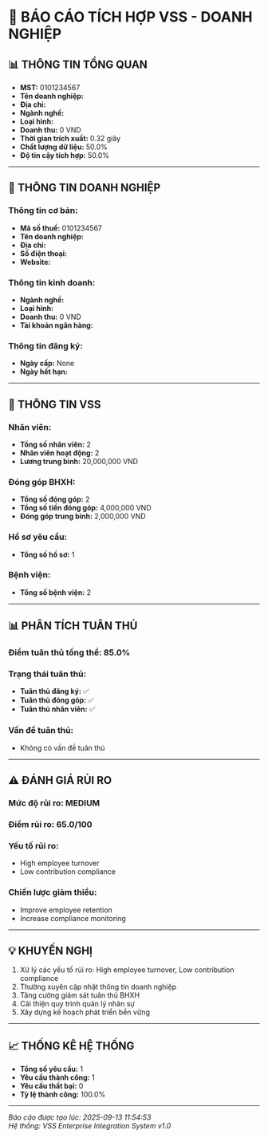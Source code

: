 # 🏢 **BÁO CÁO TÍCH HỢP VSS - DOANH NGHIỆP**

## 📊 **THÔNG TIN TỔNG QUAN**

- **MST:** 0101234567
- **Tên doanh nghiệp:** 
- **Địa chỉ:** 
- **Ngành nghề:** 
- **Loại hình:** 
- **Doanh thu:** 0 VND
- **Thời gian trích xuất:** 0.32 giây
- **Chất lượng dữ liệu:** 50.0%
- **Độ tin cậy tích hợp:** 50.0%

---

## 🏢 **THÔNG TIN DOANH NGHIỆP**

### **Thông tin cơ bản:**
- **Mã số thuế:** 0101234567
- **Tên doanh nghiệp:** 
- **Địa chỉ:** 
- **Số điện thoại:** 
- **Website:** 

### **Thông tin kinh doanh:**
- **Ngành nghề:** 
- **Loại hình:** 
- **Doanh thu:** 0 VND
- **Tài khoản ngân hàng:** 

### **Thông tin đăng ký:**
- **Ngày cấp:** None
- **Ngày hết hạn:** 

---

## 👥 **THÔNG TIN VSS**

### **Nhân viên:**
- **Tổng số nhân viên:** 2
- **Nhân viên hoạt động:** 2
- **Lương trung bình:** 20,000,000 VND

### **Đóng góp BHXH:**
- **Tổng số đóng góp:** 2
- **Tổng số tiền đóng góp:** 4,000,000 VND
- **Đóng góp trung bình:** 2,000,000 VND

### **Hồ sơ yêu cầu:**
- **Tổng số hồ sơ:** 1

### **Bệnh viện:**
- **Tổng số bệnh viện:** 2

---

## 📊 **PHÂN TÍCH TUÂN THỦ**

### **Điểm tuân thủ tổng thể:** 85.0%

### **Trạng thái tuân thủ:**
- **Tuân thủ đăng ký:** ✅
- **Tuân thủ đóng góp:** ✅
- **Tuân thủ nhân viên:** ✅

### **Vấn đề tuân thủ:**
- Không có vấn đề tuân thủ

---

## ⚠️ **ĐÁNH GIÁ RỦI RO**

### **Mức độ rủi ro:** MEDIUM
### **Điểm rủi ro:** 65.0/100

### **Yếu tố rủi ro:**
- High employee turnover
- Low contribution compliance

### **Chiến lược giảm thiểu:**
- Improve employee retention
- Increase compliance monitoring

---

## 💡 **KHUYẾN NGHỊ**

1. Xử lý các yếu tố rủi ro: High employee turnover, Low contribution compliance
2. Thường xuyên cập nhật thông tin doanh nghiệp
3. Tăng cường giám sát tuân thủ BHXH
4. Cải thiện quy trình quản lý nhân sự
5. Xây dựng kế hoạch phát triển bền vững

---

## 📈 **THỐNG KÊ HỆ THỐNG**

- **Tổng số yêu cầu:** 1
- **Yêu cầu thành công:** 1
- **Yêu cầu thất bại:** 0
- **Tỷ lệ thành công:** 100.0%

---

*Báo cáo được tạo lúc: 2025-09-13 11:54:53*  
*Hệ thống: VSS Enterprise Integration System v1.0*
